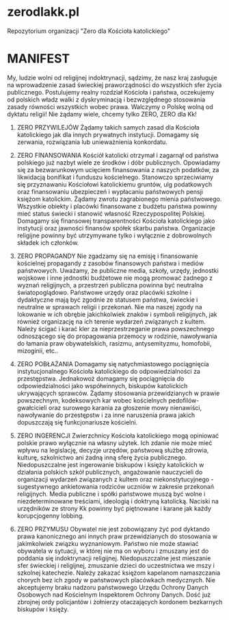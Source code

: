 # zerodlakk.pl
Repozytorium organizacji "Zero dla Kościoła katolickiego"

# MANIFEST
My, ludzie wolni od religijnej indoktrynacji, sądzimy, że nasz kraj zasługuje na wprowadzenie zasad świeckiej praworządności do wszystkich sfer życia publicznego. Postulujemy realny rozdział Kościoła i państwa, oczekujemy od polskich władz walki z dyskryminacją i bezwzględnego stosowania zasady równości wszystkich wobec prawa. Walczymy o Polskę wolną od dyktatu religii! Nie żądamy wiele, chcemy tylko ZERO, ZERO dla Kk!

1. ZERO PRZYWILEJÓW
Żądamy takich samych zasad dla Kościoła katolickiego jak dla innych prywatnych instytucji. Domagamy się zerwania, rozwiązania lub unieważnienia konkordatu.

2. ZERO FINANSOWANIA
Kościół katolicki otrzymał i zagarnął od państwa polskiego już nazbyt wiele ze środków i dóbr publicznych. Opowiadamy się za bezwarunkowym ucięciem finansowania z naszych podatków, za likwidacją bonifikat i funduszu kościelnego. Stanowczo sprzeciwiamy się przyznawaniu Kościołowi katolickiemu gruntów, ulg podatkowych oraz finansowaniu ubezpieczeń i wypłacaniu państwowych pensji księżom katolickim. Żądamy zwrotu zagrabionego mienia państwowego. Wszystkie obiekty i placówki finansowane z budżetu państwa powinny mieć status świecki i stanowić własność Rzeczypospolitej Polskiej. Domagamy się finansowej transparentności Kościoła katolickiego jako instytucji oraz jawności finansów spółek skarbu państwa. Organizacje religijne powinny być utrzymywane tylko i wyłącznie z dobrowolnych składek ich członków.

3. ZERO PROPAGANDY
Nie zgadzamy się na emisję i finansowanie kościelnej propagandy z zasobów finansowych państwa i mediów państwowych. Uważamy, że publiczne media, szkoły, urzędy, jednostki wojskowe i inne jednostki budżetowe nie mogą promować żadnego z wyznań religijnych, a przestrzeń publiczna powinna być neutralna światopoglądowo. Państwowe urzędy oraz placówki szkolne i dydaktyczne mają być zgodnie ze statusem państwa, świeckie i neutralne w sprawach religii i przekonań. Nie ma naszej zgody na lokowanie w ich obrębie jakichkolwiek znaków i symboli religijnych, jak również organizację na ich terenie wydarzeń związanych z kultem. Należy ścigać i karać kler za nieprzestrzeganie prawa powszechnego odnoszącego się do propagowania przemocy w rodzinie, nawoływania do łamania praw obywatelskich, rasizmu, antysemityzmu, homofobii, mizoginii, etc..

4. ZERO POBŁAŻANIA
Domagamy się natychmiastowego pociągnięcia instytucjonalnego Kościoła katolickiego do odpowiedzialności za przestępstwa. Jednakowoż domagamy się pociągnięcia do odpowiedzialności jako współwinnych, biskupów katolickich ukrywających sprawców. Żądamy stosowania przewidzianych w prawie powszechnym, kodeksowych kar wobec kościelnych pedofilów-gwałcicieli oraz surowego karania za głoszenie mowy nienawiści, nawoływanie do przestępstw i za inne naruszenia prawa jakich dopuszczają się funkcjonariusze kościelni.

5. ZERO INGERENCJI
Zwierzchnicy Kościoła katolickiego mogą opiniować polskie prawo wyłącznie na własny użytek. Ich zdanie nie może mieć wpływu na legislację, decyzje urzędów, państwową służbę zdrowia, kulturę, szkolnictwo ani żadną inną sferę życia publicznego. Niedopuszczalne jest ingerowanie biskupów i księży katolickich w działania polskich szkół publicznych, angażowanie nauczycieli do organizacji wydarzeń związanych z kultem oraz niekonstytucyjnego - sugestywnego ankietowania rodziców uczniów w zakresie przekonań religijnych. Media publiczne i spółki państwowe muszą być wolne i niezdeterminowane treściami, ideologią i doktryną katolicką. Naciski na urzędników ze strony Kk powinny być piętnowane i karane jak każdy korupcjogenny lobbing.

6. ZERO PRZYMUSU
Obywatel nie jest zobowiązany żyć pod dyktando prawa kanonicznego ani innych praw przewidzianych do stosowania w jakimkolwiek związku wyznaniowym. Państwo nie może stawiać obywatela w sytuacji, w której nie ma on wyboru i zmuszany jest do poddania się indoktrynacji religijnej. Niedopuszczalne jest mieszanie sfer świeckiej i religijnej, zmuszanie dzieci do uczestnictwa we mszy i szkolnej katechezie. Należy zakazać księżom kapelanom namaszczania chorych bez ich zgody w państwowych placówkach medycznych. Nie akceptujemy braku nadzoru państwowego Urzędu Ochrony Danych Osobowych nad Kościelnym Inspektorem Ochrony Danych. Dość już zbrojnej ordy policjantów i żołnierzy otaczających kordonem bezkarnych biskupów i księży.
